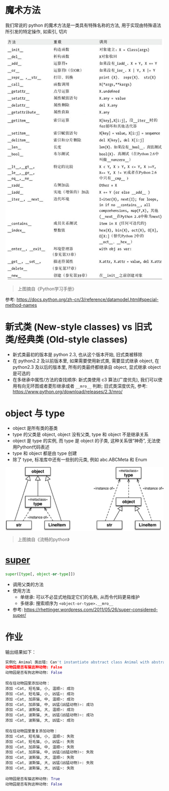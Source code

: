 
# 魔术方法

我们常说的 python 的魔术方法是一类具有特殊名称的方法, 用于实现由特殊语法所引发的特定操作, 如索引, 切片

![](pic/magic_method.jpg)
> 上图摘自《Python学习手册》

参考: https://docs.python.org/zh-cn/3/reference/datamodel.html#special-method-names


# 新式类 (New-style classes) vs 旧式类/经典类 (Old-style classes)

- 新式类最初的版本是 python 2.3, 也从这个版本开始, 旧式类被移除
- 在 python2.2 及以前版本里, 如果需要使用新式类, 需要显式继承 object, 在 python2.3 及以后的版本里, 所有的类最终都继承自 object, 显式继承 object 是可选的
- 在多继承中属性/方法的查找顺序: 新式类使用 c3 算法(广度优先), 我们可以使用有向无环图或者菱形继承或者 `__mro__` 判断; 旧式类深度优先, 参考: https://www.python.org/download/releases/2.3/mro/


# object 与 type

- object 是所有类的基类
- type 的父类是 object, object 没有父类, type 和 object 不是继承关系
- object 是 type 的实例, 而 type 是 object 的子类, 这种关系很“神奇”, 无法使用Python代码表述
- type 和 object 都是由 type 创建
- 除了 type, 标准库中还有一些别的元类, 例如 abc.ABCMeta 和 Enum

![](pic/type_object.jpg)
> 上图摘自《流畅的python》

# [super](https://docs.python.org/zh-cn/3/library/functions.html?highlight=object#super)

```python
super([type[, object-or-type]])
```

- 调用父类的方法
- 使用方法
    - 单继承: 可以不必显式地指定它们的名称, 从而令代码更易维护
    - 多继承: 搜索顺序为 `<object-or-type>.__mro__`
- 参考: https://rhettinger.wordpress.com/2011/05/26/super-considered-super/

# 作业

输出结果如下：

```python
实例化 Animal 类出错: Can't instantiate abstract class Animal with abstract methods __init__
动物园是否有猫这种动物: False
动物园是否有狗这种动物: False

现在往动物园里添加动物：
添加 <Cat, 短毛猫, 小, 温顺>: 成功
添加 <Cat, 短毛猫, 小, 凶猛>: 成功
添加 <Cat, 加菲猫, 中, 温顺>: 成功
添加 <Cat, 加菲猫, 中, 凶猛(凶猛动物)>: 成功
添加 <Cat, 波斯猫, 大, 温顺>: 成功
添加 <Cat, 波斯猫, 大, 凶猛(凶猛动物)>: 成功
添加 <Cat, 波斯猫, 大, 凶猛>: 成功

现在往动物园里重复添加动物：
添加 <Cat, 短毛猫, 小, 温顺>: 失败
添加 <Cat, 短毛猫, 小, 凶猛>: 失败
添加 <Cat, 加菲猫, 中, 温顺>: 失败
添加 <Cat, 加菲猫, 中, 凶猛(凶猛动物)>: 失败
添加 <Cat, 波斯猫, 大, 温顺>: 失败
添加 <Cat, 波斯猫, 大, 凶猛(凶猛动物)>: 失败
添加 <Cat, 波斯猫, 大, 凶猛>: 失败

动物园是否有猫这种动物: True
动物园是否有狗这种动物: False
```